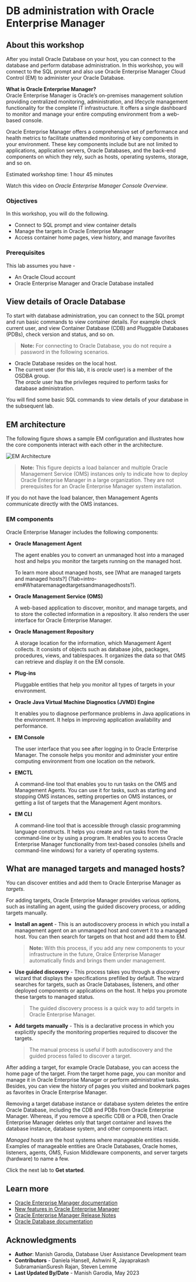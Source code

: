 # DB administration with Oracle Enterprise Manager

## About this workshop

After you install Oracle Database on your host, you can connect to the database and perform database administration. In this workshop, you will connect to the SQL prompt and also use Oracle Enterprise Manager Cloud Control (EM) to administer your Oracle Database.

**What is Oracle Enterprise Manager?**   
Oracle Enterprise Manager is Oracle’s on-premises management solution providing centralized monitoring, administration, and lifecycle management functionality for the complete IT infrastructure. It offers a single dashboard to monitor and manage your entire computing environment from a web-based console.

Oracle Enterprise Manager offers a comprehensive set of performance and health metrics to facilitate unattended monitoring of key components in your environment. These key components include but are not limited to applications, application servers, Oracle Databases, and the back-end components on which they rely, such as hosts, operating systems, storage, and so on.

Estimated workshop time: 1 hour 45 minutes

Watch this video on *Oracle Enterprise Manager Console Overview*.

[](youtube:8VgdTYmfJYs)

### Objectives

In this workshop, you will do the following.

 - Connect to SQL prompt and view container details
 - Manage the targets in Oracle Enterprise Manager
 - Access container home pages, view history, and manage favorites

### Prerequisites

This lab assumes you have -
 - An Oracle Cloud account
 - Oracle Enterprise Manager and Oracle Database installed

## View details of Oracle Database

To start with database administration, you can connect to the SQL prompt and run basic commands to view container details. For example check current user, and view Container Database (CDB) and Pluggable Databases (PDBs), check version and status, and so on. 

> **Note:** For connecting to Oracle Database, you do not require a password in the following scenarios.
 - Oracle Database resides on the local host.
 - The current user (for this lab, it is *oracle* user) is a member of the OSDBA group.   
 The *oracle* user has the privileges required to perform tasks for database administration.

You will find some basic SQL commands to view details of your database in the subsequent lab.  

## EM architecture

The following figure shows a sample EM configuration and illustrates how the core components interact with each other in the architecture.

![EM Architecture](images/em-architecture.png)

> **Note:** This figure depicts a load balancer and multiple Oracle Management Service (OMS) instances only to indicate how to deploy Oracle Enterprise Manager in a large organization. They are not prerequisites for an Oracle Enterprise Manager system installation.

If you do not have the load balancer, then Management Agents communicate directly with the OMS instances.

### EM components

Oracle Enterprise Manager includes the following components:

- **Oracle Management Agent**

    The agent enables you to convert an unmanaged host into a managed host and helps you monitor the targets running on the managed host.

    To learn more about managed hosts, see [What are managed targets and managed hosts?] (?lab=intro-em#Whataremanagedtargetsandmanagedhosts?).

- **Oracle Management Service (OMS)**

    A web-based application to discover, monitor, and manage targets, and to store the collected information in a repository. It also renders the user interface for Oracle Enterprise Manager.

- **Oracle Management Repository**

    A storage location for the information, which Management Agent collects. It consists of objects such as database jobs, packages, procedures, views, and tablespaces. It organizes the data so that OMS can retrieve and display it on the EM console.

- **Plug-ins**

    Pluggable entities that help you monitor all types of targets in your environment.

- **Oracle Java Virtual Machine Diagnostics (JVMD) Engine**

    It enables you to diagnose performance problems in Java applications in the environment. It helps in improving application availability and performance.

- **EM Console**

    The user interface that you see after logging in to Oracle Enterprise Manager. The console helps you monitor and administer your entire computing environment from one location on the network.

- **EMCTL**

    A command-line tool that enables you to run tasks on the OMS and Management Agents. You can use it for tasks, such as starting and stopping OMS instances, setting properties on OMS instances, or getting a list of targets that the Management Agent monitors.

- **EM CLI**

    A command-line tool that is accessible through classic programming language constructs. It helps you create and run tasks from the command-line or by using a program. It enables you to access Oracle Enterprise Manager functionality from text-based consoles (shells and command-line windows) for a variety of operating systems.

## What are managed targets and managed hosts?

You can discover entities and add them to Oracle Enterprise Manager as *targets*. 

For adding targets, Oracle Enterprise Manager provides various options, such as installing an agent, using the guided discovery process, or adding targets manually.

 - **Install an agent** - This is an autodiscovery process in which you install a management agent on an unmanaged host and convert it to a managed host. You can then search for targets on that host and add them to EM.

	> **Note:** With this process, if you add any new components to your infrastructure in the future, Oralce Enterprise Manager automatically finds and brings them under management.  

 - **Use guided discovery** - This process takes you through a discovery wizard that displays the specifications prefilled by default. The wizard searches for targets, such as Oracle Databases, listeners, and other deployed components or applications on the host. It helps you promote these targets to managed status.
	> The guided discovery process is a quick way to add targets in Oracle Enterprise Manager. 

 - **Add targets manually** - This is a declarative process in which you explicitly specify the monitoring properties required to discover the targets.

	> The manual process is useful if both autodiscovery and the guided process failed to discover a target.

After adding a target, for example Oracle Database, you can access the home page of the target. From the target home page, you can monitor and manage it in Oracle Enterprise Manager or perform administrative tasks. Besides, you can view the history of pages you visited and bookmark pages as favorites in Oracle Enterprise Manager.

Removing a target database instance or database system deletes the entire Oracle Database, including the CDB and PDBs from Oracle Enterprise Manager. Whereas, if you remove a specific CDB or a PDB, then Oracle Enterprise Manager deletes only that target container and leaves the database instance, database system, and other components intact. 

*Managed hosts* are the host systems where manageable entities reside. Examples of manageable entities are Oracle Databases, Oracle homes, listeners, agents, OMS, Fusion Middleware components, and server targets (hardware) to name a few.

Click the next lab to **Get started**.

## Learn more

 - [Oracle Enterprise Manager documentation](https://docs.oracle.com/en/enterprise-manager/cloud-control/enterprise-manager-cloud-control/13.5/index.html)
 - [New features in Oracle Enterprise Manager](https://docs.oracle.com/en/enterprise-manager/cloud-control/enterprise-manager-cloud-control/13.5/emcon/new-features-oracle-enterprise-manager-cloud-control.html)
 - [Oracle Enterprise Manager Release Notes](https://docs.oracle.com/en/enterprise-manager/cloud-control/enterprise-manager-cloud-control/13.5/emrel/cloud-control-release-notes-emrel.html#GUID-42C87BBB-CA6D-4A5E-8B59-AA94755724E0)
 - [Oracle Database documentation](https://docs.oracle.com/database/oracle/oracle-database/index.html)

## Acknowledgments

 - **Author**: Manish Garodia, Database User Assistance Development team
 - **Contributors** - Daniela Hansell, Ashwini R, Jayaprakash Subramanian<if type="hidden">Suresh Rajan, Steven Lemme</if>
 - **Last Updated By/Date** - Manish Garodia, May 2023
